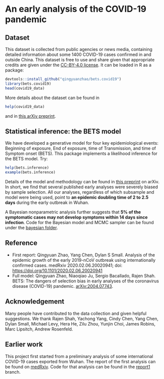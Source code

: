 # An early analysis of the COVID-19 pandemic

## Dataset

This dataset is collected from public agencies or news media,
containing detailed information about some 1400 COVID-19 cases
confirmed in and outside China. This dataset is free to use and share
given that appropriate credits are given under the [CC-BY-4.0
license](https://github.com/qingyuanzhao/bets.covid19/blob/master/LICENSE.md). It
can be loaded in R as a package:
```r
devtools::install_github("qingyuanzhao/bets.covid19")
library(bets.covid19)
head(covid19_data)
```
More details about the dataset can be found in
```r
help(covid19_data)
```
and in [this arXiv preprint](https://arxiv.org/abs/2004.07743).

## Statistical inference: the BETS model

We have developed a generative model for four key epidemiological events: Beginning of exposure, End of exposure, time of Transmission, and time of Symptom onset (BETS). This package implements a likelihood inference for the BETS model. Try:
```r
help(bets.inference)
example(bets.inference)
```
Details of the model and methodology can be found in [this
preprint](https://arxiv.org/abs/2004.07743) on arXiv. In short, we
find that several published early analyses were severely biased by
sample selection. All our analyses, regardless of which subsample and
model were being used, point to **an epidemic doubling time of 2 to
2.5 days** during the early outbreak in Wuhan.

A Bayesian
nonparametric analysis further suggests that **5% of the symptomatic
cases may not develop symptoms within 14 days since infection**. Code
for the Bayesian model and MCMC sampler can be found under the
[bayesian
folder](https://github.com/qingyuanzhao/bets.covid19/tree/master/bayesian).

## Reference

- First report: Qingyuan Zhao, Yang Chen, Dylan S Small. Analysis of the epidemic growth of the early 2019-nCoV outbreak using internationally confirmed cases. medRxiv 2020.02.06.20020941; doi: https://doi.org/10.1101/2020.02.06.20020941
- Full model: Qingyuan Zhao, Niaoqiao Ju, Sergio Bacallado, Rajen Shah. BETS: The dangers of selection bias in early analyses of the coronavirus disease (COVID-19) pandemic. [arXiv:2004.07743](https://arxiv.org/abs/2004.07743).

## Acknowledgement

Many people have contributed to the data collection and given helpful suggestions. We thank Rajen Shah, Yachong Yang, Cindy Chen, Yang Chen, Dylan Small, Michael Levy, Hera He, Zilu Zhou, Yunjin Choi, James Robins, Marc Lipsitch, Andrew Rosenfeld.

## Earlier work

This project first started from a preliminary analysis of some
international COVID-19 cases exported from Wuhan. The report of the
first analysis can be found on
[medRxiv](https://www.medrxiv.org/content/10.1101/2020.02.06.20020941v1). Code
for that analysis can be found in the [report1](https://github.com/qingyuanzhao/2019-nCov-Data/tree/report1) branch.
